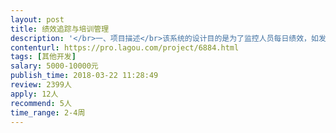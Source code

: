 ```yaml
---                
layout: post       
title: 绩效追踪与培训管理           
description: '</br>一、项目描述</br>该系统的设计目的是为了监控人员每日绩效，如发现持续没有业绩产能，可根据人员入职时间和培训期间的技能表现做简单逻辑判断，推动对应的销售技能课程。（例如：发现某销售人员3天未出单，入职1个月，且培训期间对产品知识掌握不熟练，则推送产品知识与销售技能）</br></br>本次需求是先按照设计目的，开发一个小型的功能样例，该样例系统可以正常使用，简化通过后台建立人员管理层级、链接相关数据库、定制化逻辑判断等功能，是作为正式系统开发前期的功能测试产品。</br></br>二、主要功能</br>1.产品在手机端使用，微信或手机浏览器</br>2.简单人员管理功能，不同人员使用自己账户登录，显示对应人员业绩情况，以及人员当月业绩计划情况。常规人员信息录入，人员入司，培训阶段在产品、话术、销售技能等方面的信息，作为人员信息基础值。</br>3.可以上传PPT或PDF培训内容</br>4.自定义触发业绩每日提醒与培训事件提醒逻辑</br>5.考试系统，上传自定义的根据培训课程的开发的考试题目，并将每门考试记录下来</br>6.培训课程自助学习，用户可以点击进入按照不同课件分类选择学习</br></br>三、可参考产品</br>无</br></br></br>四、人员要求</br>需产品经理对项目需求进行梳理，之后进行功能开发</br>'     
contenturl: https://pro.lagou.com/project/6884.html      
tags: [其他开发]            
salary: 5000-10000元          
publish_time: 2018-03-22 11:28:49         
review: 2399人                   
apply: 12人                   
recommend: 5人                   
time_range: 2-4周              
---                 
```


